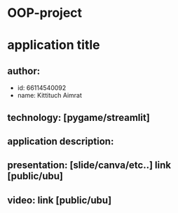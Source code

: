 # OOP-project

# application title

## author: 

  * id: 66114540092
  * name: Kittituch Aimrat
    
## technology: [pygame/streamlit]

## application description:

## presentation: [slide/canva/etc..] link [public/ubu]

## video: link [public/ubu]

